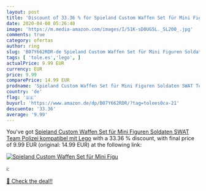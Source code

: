 ```yaml
---
layout: post
title: 'Discount of 33.36 % for Spieland Custom Waffen Set für Mini Figu'
date: 2020-04-08 05:26:48
image: 'https://m.media-amazon.com/images/I/51K-sD0UG5L._SL200_.jpg'
comments: true
category: ofertas
author: ring
slug: 'B07Y662RDR-de Spieland Custom Waffen Set für Mini Figuren Soldaten SWAT...'
tags: [ 'tole.es','lego', ]
actualPrice: 9.99 EUR
currency: EUR
price: 9.99
comparePrice: 14.99 EUR
prodname: 'Spieland Custom Waffen Set für Mini Figuren Soldaten SWAT Team Polizei  kompatibel mit Lego'
country: 'de'
flag: '🇩🇪'
buyurl: 'https://www.amazon.de/dp/B07Y662RDR/?tag=tolees0ca-21'
descuento: '33.36'
average: '9.99'
---
```


You've got [Spieland Custom Waffen Set für Mini Figuren Soldaten SWAT Team Polizei  kompatibel mit Lego](https://www.amazon.de/dp/B07Y662RDR/?tag=tolees0ca-21) with a  33.36 % discount, with final price of 9.99 EUR (original: 14.99 EUR) at the following link:

[![Spieland Custom Waffen Set für Mini Figu](https://m.media-amazon.com/images/I/51K-sD0UG5L._SL200_.jpg)](https://www.amazon.de/dp/B07Y662RDR/?tag=tolees0ca-21)

ℹ️:


[🛒 Check the deal!!](https://www.amazon.de/dp/B07Y662RDR/?tag=tolees0ca-21)
